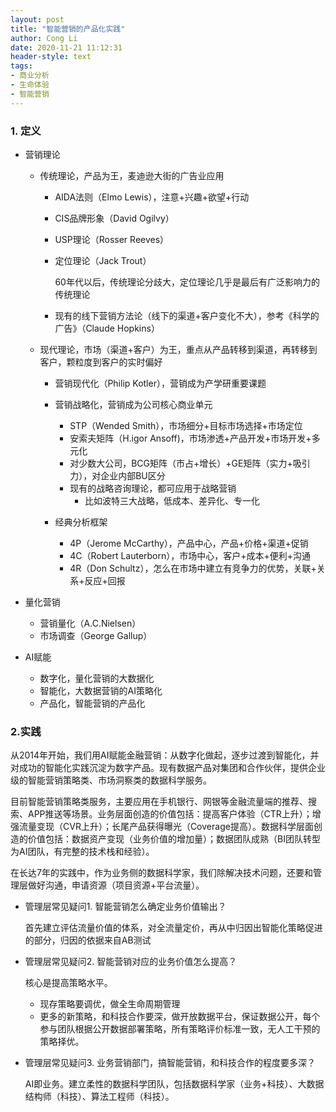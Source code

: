 ```yaml
---
layout: post
title: "智能营销的产品化实践"
author: Cong Li
date: 2020-11-21 11:12:31
header-style: text
tags:
- 商业分析
- 生命体验
- 智能营销
---
```

### 1. 定义

- 营销理论

  - 传统理论，产品为王，麦迪逊大街的广告业应用

    - AIDA法则（Elmo Lewis），注意+兴趣+欲望+行动

    - CIS品牌形象（David Ogilvy）

    - USP理论（Rosser Reeves）

    - 定位理论（Jack Trout）

      60年代以后，传统理论分歧大，定位理论几乎是最后有广泛影响力的传统理论

    - 现有的线下营销方法论（线下的渠道+客户变化不大），参考《科学的广告》（Claude Hopkins）

  - 现代理论，市场（渠道+客户）为王，重点从产品转移到渠道，再转移到客户，颗粒度到客户的实时偏好

    - 营销现代化（Philip Kotler），营销成为产学研重要课题
    - 营销战略化，营销成为公司核心商业单元
      - STP（Wended Smith），市场细分+目标市场选择+市场定位
      - 安索夫矩阵（H.igor Ansoff)，市场渗透+产品开发+市场开发+多元化
      - 对少数大公司，BCG矩阵（市占+增长）+GE矩阵（实力+吸引力），对企业内部BU区分
      - 现有的战略咨询理论，都可应用于战略营销
        - 比如波特三大战略，低成本、差异化、专一化
      
    - 经典分析框架
      - 4P（Jerome McCarthy），产品中心，产品+价格+渠道+促销
      - 4C（Robert Lauterborn），市场中心，客户+成本+便利+沟通
      - 4R（Don Schultz），怎么在市场中建立有竞争力的优势，关联+关系+反应+回报

- 量化营销

  - 营销量化（A.C.Nielsen）
  - 市场调查（George Gallup）

- AI赋能

  - 数字化，量化营销的大数据化
  - 智能化，大数据营销的AI策略化
  - 产品化，智能营销的产品化

### 2.实践

从2014年开始，我们用AI赋能金融营销：从数字化做起，逐步过渡到智能化，并对成功的智能化实践沉淀为数字产品。现有数据产品对集团和合作伙伴，提供企业级的智能营销策略类、市场洞察类的数据科学服务。

目前智能营销策略类服务，主要应用在手机银行、网银等金融流量端的推荐、搜索、APP推送等场景。业务层面创造的价值包括：提高客户体验（CTR上升）；增强流量变现（CVR上升）；长尾产品获得曝光（Coverage提高）。数据科学层面创造的价值包括：数据资产变现（业务价值的增加量）；数据团队成熟（BI团队转型为AI团队，有完整的技术栈和经验）。

在长达7年的实践中，作为业务侧的数据科学家，我们除解决技术问题，还要和管理层做好沟通，申请资源（项目资源+平台流量）。

- 管理层常见疑问1. 智能营销怎么确定业务价值输出？

   首先建立评估流量价值的体系，对全流量定价，再从中归因出智能化策略促进的部分，归因的依据来自AB测试

- 管理层常见疑问2. 智能营销对应的业务价值怎么提高？

  核心是提高策略水平。

  - 现存策略要调优，做全生命周期管理
  - 更多的新策略，和科技合作要深，做开放数据平台，保证数据公开，每个参与团队根据公开数据部署策略，所有策略评价标准一致，无人工干预的策略择优。

- 管理层常见疑问3. 业务营销部门，搞智能营销，和科技合作的程度要多深？

  AI即业务。建立柔性的数据科学团队，包括数据科学家（业务+科技）、大数据结构师（科技）、算法工程师（科技）。

  



